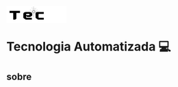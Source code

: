 <h1 aling="center">
    <img src="./img/logo.png"/>
    <p>Tecnologia Automatizada 💻</p>
</h1>

## sobre